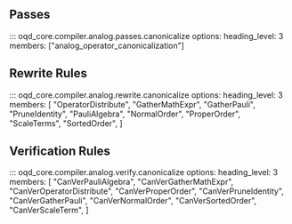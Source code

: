 ## Passes

<!-- prettier-ignore -->
::: oqd_core.compiler.analog.passes.canonicalize
    options:
        heading_level: 3
        members: ["analog_operator_canonicalization"]

## Rewrite Rules

<!-- prettier-ignore -->
::: oqd_core.compiler.analog.rewrite.canonicalize
    options:
        heading_level: 3
        members: [
            "OperatorDistribute",
            "GatherMathExpr",
            "GatherPauli",
            "PruneIdentity",
            "PauliAlgebra",
            "NormalOrder",
            "ProperOrder",
            "ScaleTerms",
            "SortedOrder",
        ]

## Verification Rules

<!-- prettier-ignore -->
::: oqd_core.compiler.analog.verify.canonicalize
    options:
        heading_level: 3
        members: [
            "CanVerPauliAlgebra",
            "CanVerGatherMathExpr",
            "CanVerOperatorDistribute",
            "CanVerProperOrder",
            "CanVerPruneIdentity",
            "CanVerGatherPauli",
            "CanVerNormalOrder",
            "CanVerSortedOrder",
            "CanVerScaleTerm",
        ]
